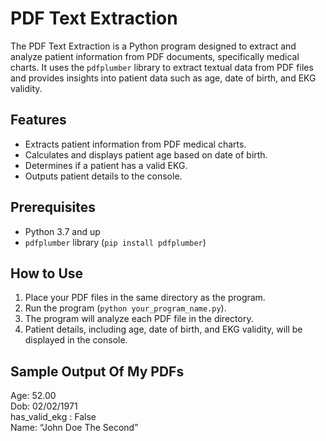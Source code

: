 # PDF Text Extraction

The PDF Text Extraction is a Python program designed to extract and analyze patient information from PDF documents, specifically medical charts. It uses the `pdfplumber` library to extract textual data from PDF files and provides insights into patient data such as age, date of birth, and EKG validity.

## Features

- Extracts patient information from PDF medical charts.
- Calculates and displays patient age based on date of birth.
- Determines if a patient has a valid EKG.
- Outputs patient details to the console.

## Prerequisites

- Python 3.7 and up
- `pdfplumber` library (`pip install pdfplumber`)

## How to Use

1. Place your PDF files in the same directory as the program.
2. Run the program (`python your_program_name.py`).
3. The program will analyze each PDF file in the directory.
4. Patient details, including age, date of birth, and EKG validity, will be displayed in the console.

## Sample Output Of My PDFs

Age: 52.00  
Dob: 02/02/1971  
has_valid_ekg : False  
Name: “John Doe The Second”
